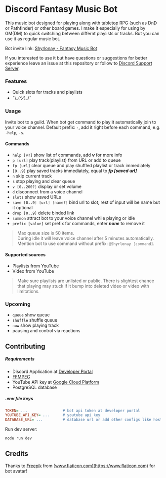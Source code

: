 # Discord Fantasy Music Bot

This music bot designed for playing along with tabletop RPG (such as DnD or Pathfinder) or other board games. I make it especially for using by GM(DM) to quick switching between differnt playlists or tracks. But you can use it as regular music bot.

Bot invite link: [Shyrlonay - Fantasy Music Bot](https://discord.com/api/oauth2/authorize?client_id=667765780863254558&permissions=3164224&scope=bot)

If you interested to use it but have questions or suggestions for better experience leave an issue at this repository or follow to [Discord Support Server](https://discord.gg/a68EqssbfT).

### Features

- Quick slots for tracks and playlists
- ¯\\\_(ツ)_/¯

### Usage

Invite bot to a guild. When bot get command to play it automatically join to your voice channel. Default prefix: `-`, add it right before each command, e.g. `-help`, `-s`.

#### Commands

-   `help [v?]` show list of commands, add ***v*** for more info
-   `p [url]` play track(playlist) from URL or add to queue
-   `fp [url]` clear queue and play shuffled playlist or track immediately
-   `[0..9]` play saved tracks immediately, equal to ***fp [saved url]***
-   `n` skip current track
-   `s` stop playing and clear queue
-   `v [0..200?]` display or set volume
-   `d` disconnect from a voice channel
-   `slots` show saved URLs
-   `save [0..9] [url] [name?]` bind url to slot, rest of input will be name but it optional
-   `drop [0..9]` delete binded link
-   `summon` attract bot to your voice channel while playing or idle
-   `prefix [value]` set prefix for commands, enter ***none*** to remove it

> Max queue size is 50 items.<br>
> During idle it will leave voice channel after 5 minutes automatically.<br>
> Mention bot to use command without prefix: `@Shyrlonay [command]`.

#### Supported sources

-   Playlists from YouTube
-   Video from YouTube

> Make sure playlists are unlisted or public. There is slightest chance that playing may stuck if it bump into deleted video or video with limitations.

### Upcoming

-   `queue` show queue
-   `shuffle` shuffle queue
-   `now` show playing track
-   pausing and control via reactions

## Contributing

##### Requirements

- Discord Application at [Developer Portal](https://discord.com/developers/applications)
- [FFMPEG](https://ffmpeg.org/)
- YouTube API key at [Google Cloud Platform](https://console.cloud.google.com/apis/)
- PostgreSQL database

##### .env file keys

```ini
TOKEN= ...                # bot api token at developer portal
YOUTUBE_API_KEY= ...      # youtube api key
DATABASE_URL= ...         # database url or add other configs like host, username, password
```

Run dev server:

```sh
node run dev
```

## Credits

Thanks to [Freepik](https://www.flaticon.com/authors/freepik) from [www.flaticon.com](https://www.flaticon.com) for bot avatar!
